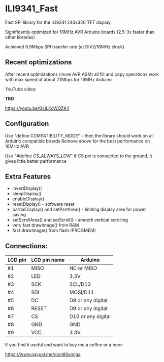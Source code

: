 # ILI9341_Fast
Fast SPI library for the ILI9341 240x320 TFT display

Significantly optimized for 16MHz AVR Arduino boards (2.5-3x faster than other libraries)

Achieved 6.9Mbps SPI transfer rate (at DIV2/16MHz clock)

## Recent optimizations

After recent optimizations (more AVR ASM) all fill and copy operations work with max speed of about 7.1Mbps for 16MHz Arduino

YouTube video:

**TBD**

https://youtu.be/GciLKcWQZK4


## Configuration

Use "define COMPATIBILITY_MODE" - then the library should work on all Arduino compatible boards
Remove above for the best performance on 16MHz AVR

Use "#define CS_ALWAYS_LOW" if CS pin is connected to the ground, it gives little better performance

## Extra Features
- invertDisplay()
- sleepDisplay()
- enableDisplay()
- resetDisplay() - software reset
- partialDisplay() and setPartArea() - limiting display area for power saving
- setScrollArea() and setScroll() - smooth vertical scrolling
- very fast drawImage() from RAM
- fast drawImage() from flash (PROGMEM)

## Connections:

|LCD pin|LCD pin name|Arduino|
|--|--|--|
|#1| MISO|NC or MISO|
|#2| LED |3.3V|
|#3| SCK|SCL/D13|
|#4| SDI|MOSI/D11|
|#5| DC |D8 or any digital|
|#6| RESET|D9 or any digital|
|#7| CS |D10 or any digital|
|#8| GND|GND|
|#9| VCC|3.3V|
 
If you find it useful and want to buy me a coffee or a beer:

https://www.paypal.me/cbm80amiga
